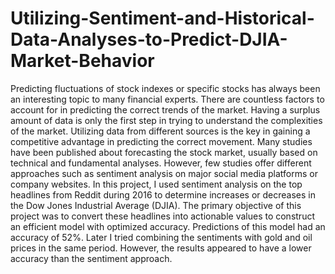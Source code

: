 # Utilizing-Sentiment-and-Historical-Data-Analyses-to-Predict-DJIA-Market-Behavior

Predicting fluctuations of stock indexes or specific stocks has always been an interesting topic to many financial experts. There are countless factors to account for in predicting the correct trends of the market. Having a surplus amount of data is only the first step in trying to understand the complexities of the market. Utilizing data from different sources is the key in gaining a competitive advantage in predicting the correct movement. Many studies have been published about forecasting the stock market, usually based on technical and fundamental analyses. However, few studies offer different approaches such as sentiment analysis on major social media platforms or company websites. In this project, I used sentiment analysis on the top headlines from Reddit during 2016 to determine increases or decreases in the Dow Jones Industrial Average (DJIA). The primary objective of this project was to convert these headlines into actionable values to construct an efficient model with optimized accuracy. Predictions of this model had an accuracy of 52%. Later I tried combining the sentiments with gold and oil prices in the same period. However, the results appeared to have a lower accuracy than the sentiment approach.
